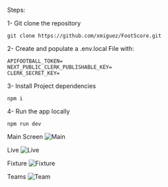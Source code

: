 Steps:

1- Git clone the repository

```
git clone https://github.com/xmiguez/FootScore.git
```

2- Create and populate a .env.local File with:

```
APIFOOTBALL_TOKEN=
NEXT_PUBLIC_CLERK_PUBLISHABLE_KEY=
CLERK_SECRET_KEY=
```

3- Install Project dependencies
```
npm i
```

4- Run the app locally
```
npm run dev
```


Main Screen
![Main](https://github.com/xmiguez/FootScore/assets/134708432/9e8b0956-3a4b-4e58-baff-c02ae6a53da5)

Live 
![Live](https://github.com/xmiguez/FootScore/assets/134708432/9543ff75-8b92-4d37-9619-c9a0a9a83095)

Fixture
![Fixture](https://github.com/xmiguez/FootScore/assets/134708432/580b4624-9c0f-4a4f-b2ad-f70f34a5c7df)

Teams
![Team](https://github.com/xmiguez/FootScore/assets/134708432/443747e8-5feb-4f53-9a1d-b0126d902b25)



